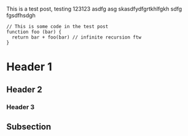This is a test post, testing 123123 asdfg asg skasdfydfgrtkhlfgkh 
sdfg fgsdfhsdgh

```
// This is some code in the test post
function foo (bar) {
  return bar + foo(bar) // infinite recursion ftw
}
```

# Header 1
## Header 2
### Header 3

Subsection
----------
